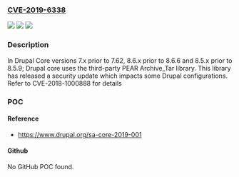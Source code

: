 ### [CVE-2019-6338](https://cve.mitre.org/cgi-bin/cvename.cgi?name=CVE-2019-6338)
![](https://img.shields.io/static/v1?label=Product&message=Drupal%20core&color=blue)
![](https://img.shields.io/static/v1?label=Version&message=7.x7.62%20&color=brighgreen)
![](https://img.shields.io/static/v1?label=Vulnerability&message=3rd%20party%20library%20weekness&color=brighgreen)

### Description

In Drupal Core versions 7.x prior to 7.62, 8.6.x prior to 8.6.6 and 8.5.x prior to 8.5.9; Drupal core uses the third-party PEAR Archive_Tar library. This library has released a security update which impacts some Drupal configurations. Refer to CVE-2018-1000888 for details

### POC

#### Reference
- https://www.drupal.org/sa-core-2019-001

#### Github
No GitHub POC found.

